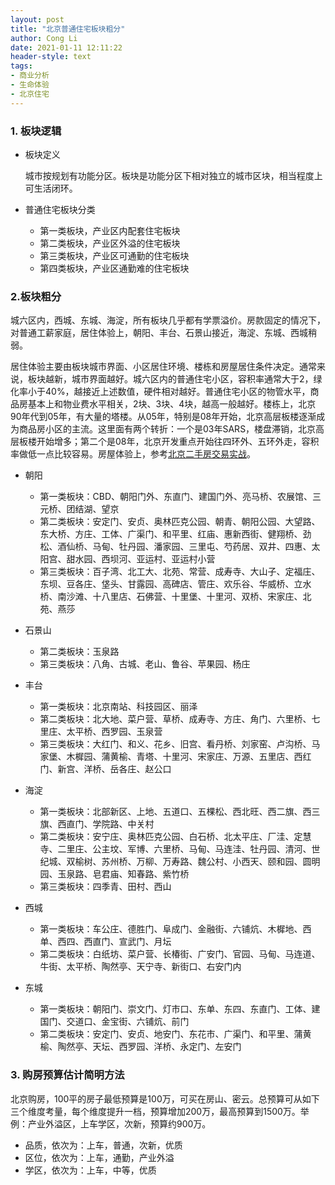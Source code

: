 ```yaml
---
layout: post
title: "北京普通住宅板块粗分"
author: Cong Li
date: 2021-01-11 12:11:22
header-style: text
tags:
- 商业分析
- 生命体验
- 北京住宅
---
```

### 1. 板块逻辑

- 板块定义

  城市按规划有功能分区。板块是功能分区下相对独立的城市区块，相当程度上可生活闭环。

- 普通住宅板块分类

  - 第一类板块，产业区内配套住宅板块
  - 第二类板块，产业区外溢的住宅板块
  - 第三类板块，产业区可通勤的住宅板块
  - 第四类板块，产业区通勤难的住宅板块

### 2.板块粗分

城六区内，西城、东城、海淀，所有板块几乎都有学票溢价。房款固定的情况下，对普通工薪家庭，居住体验上，朝阳、丰台、石景山接近，海淀、东城、西城稍弱。

居住体验主要由板块城市界面、小区居住环境、楼栋和房屋居住条件决定。通常来说，板块越新，城市界面越好。城六区内的普通住宅小区，容积率通常大于2，绿化率小于40%，越接近上述数值，硬件相对越好。普通住宅小区的物管水平，商品房基本上和物业费水平相关，2块、3块、4块，越高一般越好。楼栋上，北京90年代到05年，有大量的塔楼。从05年，特别是08年开始，北京高层板楼逐渐成为商品房小区的主流。这里面有两个转折：一个是03年SARS，楼盘滞销，北京高层板楼开始增多；第二个是08年，北京开发重点开始往四环外、五环外走，容积率做低一点比较容易。房屋体验上，参考[北京二手房交易实战](http://www.congli.pw/2020/02/04/beijing-estate-exp/)。

- 朝阳

  - 第一类板块：CBD、朝阳门外、东直门、建国门外、亮马桥、农展馆、三元桥、团结湖、望京
  - 第二类板块：安定门、安贞、奥林匹克公园、朝青、朝阳公园、大望路、东大桥、方庄、工体、广渠门、和平里、红庙、惠新西街、健翔桥、劲松、酒仙桥、马甸、牡丹园、潘家园、三里屯、芍药居、双井、四惠、太阳宫、甜水园、西坝河、亚运村、亚运村小营
  - 第三类板块：百子湾、北工大、北苑、常营、成寿寺、大山子、定福庄、东坝、豆各庄、垡头、甘露园、高碑店、管庄、欢乐谷、华威桥、立水桥、南沙滩、十八里店、石佛营、十里堡、十里河、双桥、宋家庄、北苑、燕莎
- 石景山
  - 第二类板块：玉泉路
  - 第三类板块：八角、古城、老山、鲁谷、苹果园、杨庄
- 丰台
  - 第一类板块：北京南站、科技园区、丽泽
  - 第二类板块：北大地、菜户营、草桥、成寿寺、方庄、角门、六里桥、七里庄、太平桥、西罗园、玉泉营
  - 第三类板块：大红门、和义、花乡、旧宫、看丹桥、刘家窑、卢沟桥、马家堡、木樨园、蒲黄榆、青塔、十里河、宋家庄、万源、五里店、西红门、新宫、洋桥、岳各庄、赵公口
- 海淀
  - 第一类板块：北部新区、上地、五道口、五棵松、西北旺、西二旗、西三旗、西直门、学院路、中关村
  - 第二类板块：安宁庄、奥林匹克公园、白石桥、北太平庄、厂洼、定慧寺、二里庄、公主坟、军博、六里桥、马甸、马连洼、牡丹园、清河、世纪城、双榆树、苏州桥、万柳、万寿路、魏公村、小西天、颐和园、圆明园、玉泉路、皂君庙、知春路、紫竹桥
  - 第三类板块：四季青、田村、西山
- 西城
  - 第一类板块：车公庄、德胜门、阜成门、金融街、六铺炕、木樨地、西单、西四、西直门、宣武门、月坛
  - 第二类板块：白纸坊、菜户营、长椿街、广安门、官园、马甸、马连道、牛街、太平桥、陶然亭、天宁寺、新街口、右安门内
- 东城
  - 第一类板块：朝阳门、崇文门、灯市口、东单、东四、东直门、工体、建国门、交道口、金宝街、六铺炕、前门
  - 第二类板块：安定门、安贞、地安门、东花市、广渠门、和平里、蒲黄榆、陶然亭、天坛、西罗园、洋桥、永定门、左安门

### 3. 购房预算估计简明方法

北京购房，100平的房子最低预算是100万，可买在房山、密云。总预算可从如下三个维度考量，每个维度提升一档，预算增加200万，最高预算到1500万。举例：产业外溢区，上车学区，次新，预算约900万。

- 品质，依次为：上车，普通，次新，优质
- 区位，依次为：上车，通勤，产业外溢
- 学区，依次为：上车，中等，优质

